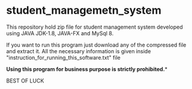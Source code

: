 # student_managemetn_system

This repository hold zip file for student management system developed using JAVA JDK-1.8, JAVA-FX and MySql 8.


If you want to run this program just download any of the compressed file and extract it.
All the necessary information is given inside "instruction_for_running_this_software.txt" file


****Using this program for business purpose is strictly prohibited.*****

BEST OF LUCK
